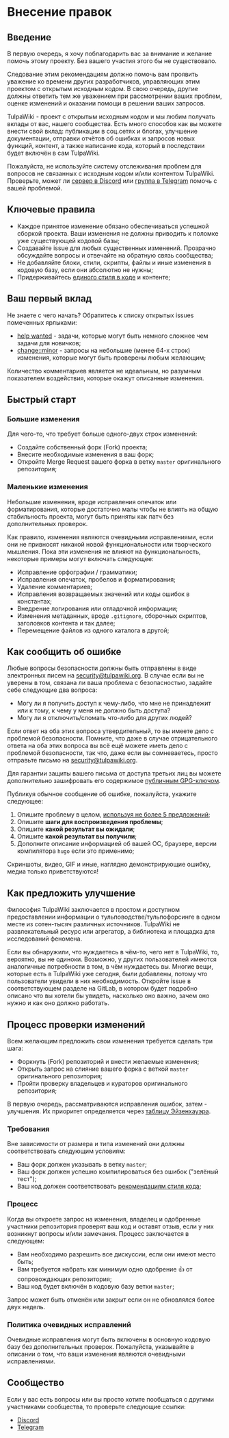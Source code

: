 # Внесение правок

## Введение

В первую очередь, я хочу поблагодарить вас за внимание и желание помочь этому
проекту. Без вашего участия этого бы не существовало.

Следование этим рекомендациям должно помочь вам проявить уважение ко времени
других разработчиков, управляющих этим проектом с открытым исходным кодом. В
свою очередь, другие должны ответить тем же уважением при рассмотрении ваших
проблем, оценке изменений и оказании помощи в решении ваших запросов.

TulpaWiki - проект с открытым исходным кодом и мы любим получать вклады от
вас, нашего сообщества. Есть много способов как вы можете внести свой вклад:
публикации в соц.сетях и блогах, улучшение документации, отправки отчётов об
ошибках и запросов новых функций, контент, а также написание кода, который
в последствии будет включён в сам TulpaWiki.

Пожалуйста, не используйте систему отслеживания проблем для вопросов не
связанных с исходным кодом и/или контентом TulpaWiki. Проверьте, может ли
[сервер в Discord](https://discord.gg/dv5kpGs) или
[группа в Telegram](https://t.me/joinchat/AkuYY0ExBslQKlt2CRDazA)
помочь с вашей проблемой.

## Ключевые правила

* Каждое принятое изменение обязано обеспечиваться успешной сборкой проекта. Ваши изменения не должны приводить к поломке уже существующей кодовой базы;
* Создавайте issue для любых существенных изменений. Прозрачно обсуждайте вопросы и отвечайте на обратную связь сообщества;
* Не добавляйте блоки, стили, скрипты, файлы и иные изменения в кодовую базу, если они абсолютно не нужны;
* Придерживайтесь [единого стиля в коде](https://codeguide.academy/) и контенте;

## Ваш первый вклад

Не знаете с чего начать? Обратитесь к списку открытых issues помеченных
ярлыками:

* [help wanted](https://gitlab.com/groups/TulpaWiki/-/issues?label_name%5B%5D=%F0%9F%91%8B+help+wanted) - задачи, которые могут быть немного сложнее чем задачи для новичков;
* [change::minor](https://gitlab.com/groups/TulpaWiki/-/merge_requests?label_name%5B%5D=change%3A%3Aminor) - запросы на небольшие (менее 64-х строк) изменения, которые могут быть проверены любым желающим;

Количество комментариев является не идеальным, но разумным показателем воздействия, которые окажут описанные изменения.

## Быстрый старт

### Большие изменения

Для чего-то, что требует больше одного-двух строк изменений:

* Создайте собственный форк (Fork) проекта;
* Внесите необходимые изменения в ваш форк;
* Откройте Merge Request вашего форка в ветку `master` оригинального репозитория;

### Маленькие изменения

Небольшие изменения, вроде исправления опечаток или форматирования, которые
достаточно малы чтобы не влиять на общую стабильность проекта, могут быть
приняты как патч без дополнительных проверок.

Как правило, изменения являются очевидными исправлениями, если они не
привносят никакой новой функциональности или творческого мышления. Пока эти
изменения не влияют на функциональность, некоторые примеры могут включать
следующее:

* Исправление орфографии / грамматики;
* Исправления опечаток, пробелов и форматирования;
* Удаление комментариев;
* Исправления возвращаемых значений или коды ошибок в константах;
* Внедрение логирования или отладочной информации;
* Изменения метаданных, вроде `.gitignore`, сборочных скриптов, заголовков контента и так далее;
* Перемещение файлов из одного каталога в другой;

## Как сообщить об ошибке

Любые вопросы безопасности должны быть отправлены в виде электронных писем на
[security@tulpawiki.org](mailto:security@tulpawiki.org).
В случае если вы не уверены в том, связана ли ваша проблема с безопасностью,
задайте себе следующие два вопроса:

* Могу ли я получить доступ к чему-либо, что мне не принадлежит или к тому, к чему у меня не должно быть доступа?
* Могу ли я отключить/сломать что-либо для других людей?

Если ответ на оба этих вопроса утвердительный, то вы имеете дело с проблемой
безопасности. Помните, что даже в случае отрицательного ответа на оба этих
вопроса вы всё ещё можете иметь дело с проблемой безопасности, так что, даже
если вы сомневаетесь, просто отправьте письмо на [security@tulpawiki.org](mailto:security@tulpawiki.org).

Для гарантии защиты вашего письма от доступа третьих лиц вы можете дополнительно зашифровать его содержимое [публичным GPG-ключом](https://keybase.io/toby3d/pgp_keys.asc?fingerprint=7d6280b458ec5c47f90e57c0f8978f46ff0ffa4f).

Публикуя обычное сообщение об ошибке, пожалуйста, укажите следующее:

1. Опишите проблему в целом, [используя не более 5 предложений](https://toby3d.me/ru/five-sentences/);
2. Опишите **шаги для воспроизведения проблемы**;
3. Опишите **какой результат вы ожидали**;
4. Опишите **какой результат вы получили**;
5. Дополните описание информацией об вашей ОС, браузере, версии компилятора `hugo` если это применимо;

Скриншоты, видео, GIF и иные, наглядно демонстрирующие ошибку, медиа только
приветствуются!

## Как предложить улучшение

Философия TulpaWiki заключается в простом и доступном предоставлении
информации о тульповодстве/тульпофорсинге в одном месте из сотен-тысяч
различных источников. TulpaWiki не развлекательный ресурс или агрегатор, а
библиотека и площадка для исследований феномена.

Если вы обнаружили, что нуждаетесь в чём-то, чего нет в TulpaWiki, то,
вероятно, вы не одиноки. Возможно, у других пользователей имеются аналогичные
потребности в том, в чём нуждаетесь вы. Многие вещи, которые есть в TulpaWiki
уже сегодня, были добавлены, потому что пользователи увидели в них
необходимость. Откройте issue в соответствующем разделе на GitLab, в котором
будет подробно описано что вы хотели бы увидеть, насколько оно важно, зачем
оно нужно и как оно должно работать.

## Процесс проверки изменений

Всем желающим предложить свои изменения требуется сделать три шага:

* Форкнуть (Fork) репозиторий и внести желаемые изменения;
* Открыть запрос на слияние вашего форка с веткой `master` оригинального репозитория;
* Пройти проверку владельцев и кураторов оригинального репозитория;

В первую очередь, рассматриваются исправления ошибок, затем - улучшения. Их
приоритет определяется через [таблицу Эйзенхауэра](https://habr.com/ru/post/451354/).

### Требования

Вне зависимости от размера и типа изменений они должны соответствовать
следующим условиям:

* Ваш форк должен указывать в ветку `master`;
* Ваш форк должен успешно компилироваться без ошибок ("зелёный тест");
* Ваш код должен соответствовать [рекомендациям стиля кода](https://codeguide.academy/);

### Процесс

Когда вы откроете запрос на изменения, владелец и одобренные участники
репозитория проверят ваш код и оставят отзыв, если у них возникнут вопросы
и/или замечания. Процесс заключается в следующем:

* Вам необходимо разрешить все дискуссии, если они имеют место быть;
* Вам требуется набрать как минимум одно одобрение 👍 от сопровождающих репозитория;
* Ваш код будет включён в кодовую базу ветки `master`;

Запрос может быть отменён или закрыт если он не обновлялся более двух недель.

### Политика очевидных исправлений

Очевидные исправления могут быть включены в основную кодовую базу без
дополнительных проверок. Пожалуйста, указывайте в описании о том, что ваши
изменения являются очевидными исправлениями.

## Сообщество

Если у вас есть вопросы или вы просто хотите пообщаться с другими участниками
сообщества, то проверьте следующие ссылки:

* [Discord](https://discord.gg/dv5kpGs)
* [Telegram](https://t.me/joinchat/AkuYY0ExBslQKlt2CRDazA)
